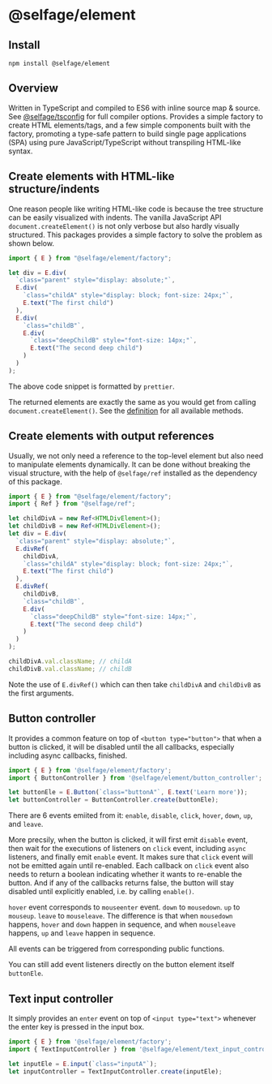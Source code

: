 # @selfage/element

## Install

`npm install @selfage/element`

## Overview

Written in TypeScript and compiled to ES6 with inline source map & source. See [@selfage/tsconfig](https://www.npmjs.com/package/@selfage/tsconfig) for full compiler options. Provides a simple factory to create HTML elements/tags, and a few simple components built with the factory, promoting a type-safe pattern to build single page applications (SPA) using pure JavaScript/TypeScript without transpiling HTML-like syntax.

## Create elements with HTML-like structure/indents

One reason people like writing HTML-like code is because the tree structure can be easily visualized with indents. The vanilla JavaScript API `document.createElement()` is not only verbose but also hardly visually structured. This packages provides a simple factory to solve the problem as shown below.

```TypeScript
import { E } from "@selfage/element/factory";

let div = E.div(
  `class="parent" style="display: absolute;"`,
  E.div(
    `class="childA" style="display: block; font-size: 24px;"`,
    E.text("The first child")
  ),
  E.div(
    `class="childB"`,
    E.div(
      `class="deepChildB" style="font-size: 14px;"`,
      E.text("The second deep child")
    )
  )
);
```

The above code snippet is formatted by `prettier`.

The returned elements are exactly the same as you would get from calling `document.createElement()`. See the [definition](https://github.com/selfage/element/blob/main/factory.ts) for all available methods.

## Create elements with output references

Usually, we not only need a reference to the top-level element but also need to manipulate elements dynamically. It can be done without breaking the visual structure, with the help of `@selfage/ref` installed as the dependency of this package.

```TypeScript
import { E } from "@selfage/element/factory";
import { Ref } from "@selfage/ref";

let childDivA = new Ref<HTMLDivElement>();
let childDivB = new Ref<HTMLDivElement>();
let div = E.div(
  `class="parent" style="display: absolute;"`,
  E.divRef(
    childDivA,
    `class="childA" style="display: block; font-size: 24px;"`,
    E.text("The first child")
  ),
  E.divRef(
    childDivB,
    `class="childB"`,
    E.div(
      `class="deepChildB" style="font-size: 14px;"`,
      E.text("The second deep child")
    )
  )
);

childDivA.val.className; // childA
childDivB.val.className; // childB
```

Note the use of `E.divRef()` which can then take `childDivA` and `childDivB` as the first arguments.

## Button controller

It provides a common feature on top of `<button type="button">` that when a button is clicked, it will be disabled until the all callbacks, especially including async callbacks, finished.

```TypeScript
import { E } from '@selfage/element/factory';
import { ButtonController } from '@selfage/element/button_controller';

let buttonEle = E.Button(`class="buttonA"`, E.text('Learn more'));
let buttonController = ButtonController.create(buttonEle);
```

There are 6 events emiited from it: `enable`, `disable`, `click`, `hover`, `down`, `up`, and `leave`.

More precsily, when the button is clicked, it will first emit `disable` event, then wait for the executions of listeners on `click` event, including `async` listeners, and finally emit `enable` event. It makes sure that `click` event will not be emitted again until re-enabled. Each callback on `click` event also needs to return a boolean indicating whether it wants to re-enable the button. And if any of the callbacks returns false, the button will stay disabled until explicitly enabled, i.e. by calling `enable()`.

`hover` event corresponds to `mouseenter` event. `down` to `mousedown`. `up` to `mouseup`. `leave` to `mouseleave`. The difference is that when `mousedown` happens, `hover` and `down` happen in sequence, and when `mouseleave` happens, `up` and `leave` happen in sequence.

All events can be triggered from corresponding public functions.

You can still add event listeners directly on the button element itself `buttonEle`.

## Text input controller

It simply provides an `enter` event on top of `<input type="text">` whenever the enter key is pressed in the input box.

```TypeScript
import { E } from '@selfage/element/factory';
import { TextInputController } from '@selfage/element/text_input_controller';

let inputEle = E.input(`class="inputA"`);
let inputController = TextInputController.create(inputEle);
```

